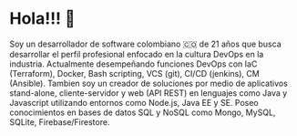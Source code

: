 # Hola!!! 👋

<!--
**BrandonRodriguezC/BrandonRodriguezC** is a ✨ _special_ ✨ repository because its `README.md` (this file) appears on your GitHub profile.

Here are some ideas to get you started:

- 🔭 I’m currently working on ...
- 🌱 I’m currently learning ...
- 👯 I’m looking to collaborate on ...
- 🤔 I’m looking for help with ...
- 💬 Ask me about ...
- 📫 How to reach me: ...
- 😄 Pronouns: ...
- ⚡ Fun fact: ...
-->

Soy un desarrollador de software colombiano 🇨🇴 de 21 años que busca desarrollar el perfil profesional enfocado en la cultura DevOps en la industria. Actualmente desempeñando funciones DevOps con IaC (Terraform), Docker, Bash scripting, VCS (git), CI/CD (jenkins), CM (Ansible). Tambien soy un creador de soluciones por medio de aplicativos stand-alone, cliente-servidor y web (API REST) en lenguajes como Java y Javascript utilizando entornos como Node.js, Java EE y SE. Poseo conocimientos en bases de datos SQL y NoSQL como Mongo, MySQL, SQLite, Firebase/Firestore. 

